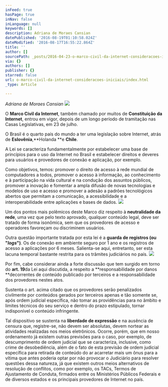 ```yaml
---
inFeed: true
hasPage: true
inNav: false
inLanguage: null
keywords: []
description: Adriana de Moraes Cansian
datePublished: '2016-08-19T01:10:58.024Z'
dateModified: '2016-08-17T16:55:22.864Z'
title: ''
author: []
sourcePath: _posts/2016-04-23-o-marco-civil-da-internet-consideracoes-iniciais.md
via: {}
authors: []
publisher: {}
starred: false
url: o-marco-civil-da-internet-consideracoes-iniciais/index.html
_type: Article

---
```

_Adriana de Moraes Cansian_
![](https://the-grid-user-content.s3-us-west-2.amazonaws.com/ea8b592e-2141-4a51-a58d-da1a26c2ce6d.jpg)

O **Marco Civil da Internet**, também chamado por muitos de **Constituição da Internet**, entrou em vigor, depois de um longo período de tramitação nas Casas Legislativas, em 23 de julho.

O Brasil é o quarto país do mundo a ter uma legislação sobre Internet, atrás de **Eslovênia**,**Holanda **e **Chile**.

A Lei se caracteriza fundamentalmente por estabelecer uma base de princípios para o uso da Internet no Brasil e estabelecer direitos e deveres para usuários e provedores de conexão e aplicação, por exemplo.

Como objetivos, temos: promover o direito de acesso à rede mundial de computadores a todos, promover o acesso à informação, ao conhecimento e à participação na vida cultural e na condução dos assuntos públicos, promover a inovação e fomentar a ampla difusão de novas tecnologias e modelos de uso e acesso e promover a adesão a padrões tecnológicos abertos que permitam a comunicação, a acessibilidade e a interoperabilidade entre aplicações e bases de dados.
![](https://the-grid-user-content.s3-us-west-2.amazonaws.com/f71cc3e4-38bd-426f-8138-f4a4bc1eafbc.jpg)

Um dos pontos mais polêmicos deste Marco diz respeito à **neutralidade da rede**, uma vez que pelo texto aprovado, qualquer conteúdo legal, deve ser tratado de forma isonômica, sem que os provedores de acesso e operadores favoreçam ou discriminem usuários.

Outra questão importante tratada por esta lei é a **guarda de registros (ou "_logs_")**. Os de conexão em ambiente seguro por 1 ano e os registros de acesso a aplicações por 6 meses. Salienta-se aqui, entretanto, ser esta lacuna temporal bastante restrita para os trâmites judiciários no país.
![](https://the-grid-user-content.s3-us-west-2.amazonaws.com/d9abe97c-73ab-49a2-a16e-80ece19b6f56.jpg)

Por fim, cabe considerar ainda a forte discussão que tem surgido em torno do **art. 19**da Lei aqui discutida, a respeito a **responsabilidade por danos **decorrentes de conteúdo publicado por terceiros e a responsabilidade dos provedores nestes atos.

Sustenta o art. acima citado que os provedores serão penalizados civilmente por conteúdos gerados por terceiros apenas e tão somente se, após ordem judicial específica, não tomar as providências para no âmbito e limites técnicos do seu serviço e dentro do prazo estipulado, tornar indisponível o conteúdo infringente.

Tal dispositivo se sustenta na **liberdade de expressão** e na ausência de censura que, registre-se, não devem ser absolutas, devem nortear as atividades realizadas nos meios eletrônicos. Ocorre, porém, que em nosso ordenamento já existem outras previsões para o caso, por exemplo, de descumprimento de ordem judicial que se caracteriza, inclusive, como crime de desobediência, além de o fato de esta previsão de ordem judicial específica para retirada de conteúdo do ar acarretar mais um ônus para a vítima que antes poderia optar por não provocar o Judiciário para resolver questões dessa natureza, já que existem outros meios alternativos de resolução de conflitos, como por exemplo, os TACs, Termos de Ajustamento de Conduta, firmados entre os Ministérios Públicos Federais e de diversos estados e os principais provedores de Internet no país.